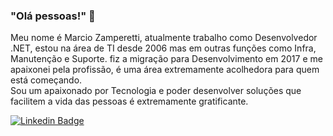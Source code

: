 ### "Olá pessoas!" 👋

Meu nome é Marcio Zamperetti, atualmente trabalho como Desenvolvedor .NET, estou na área de TI desde 2006 mas em outras funções como Infra, Manutenção e Suporte. fiz a migração para Desenvolvimento em 2017 e me apaixonei pela profissão, é uma área extremamente acolhedora para quem está começando.<br>
Sou um apaixonado por Tecnologia e poder desenvolver soluções que facilitem a vida das pessoas é extremamente gratificante.

[![Linkedin Badge](https://img.shields.io/badge/-LinkedIn-blue?style=flat-square&logo=Linkedin&logoColor=white&link=https://www.linkedin.com/in/marcio-zamperetti-b390501a1)](https://www.linkedin.com/in/%E2%96%AA%EF%B8%8Fmarcio-zamperetti-%E2%96%AA%EF%B8%8F-b390501a1/)

